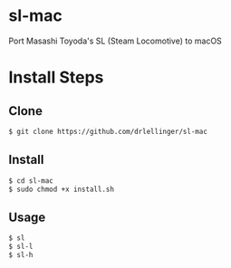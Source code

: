 sl-mac
======

Port Masashi Toyoda's SL (Steam Locomotive) to macOS


# Install Steps

## Clone

```bash
$ git clone https://github.com/drlellinger/sl-mac
```

## Install

```bash
$ cd sl-mac
$ sudo chmod +x install.sh
```

## Usage

```bash
$ sl
$ sl-l
$ sl-h
```
